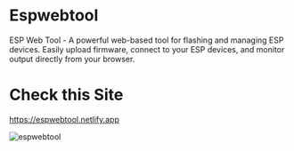 # Espwebtool
ESP Web Tool - A powerful web-based tool for flashing and managing ESP devices. Easily upload firmware, connect to your ESP devices, and monitor output directly from your browser.

# Check this Site 
https://espwebtool.netlify.app




![espwebtool](https://github.com/user-attachments/assets/182231bf-b2ed-4c14-a259-a1bb87536eda)
